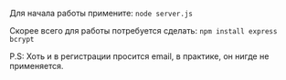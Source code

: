 Для начала работы примените: ```node server.js```

Скорее всего для работы потребуется сделать: ```npm install express bcrypt```

P.S: Хоть и в регистрации просится email, в практике, он нигде не применяется.
